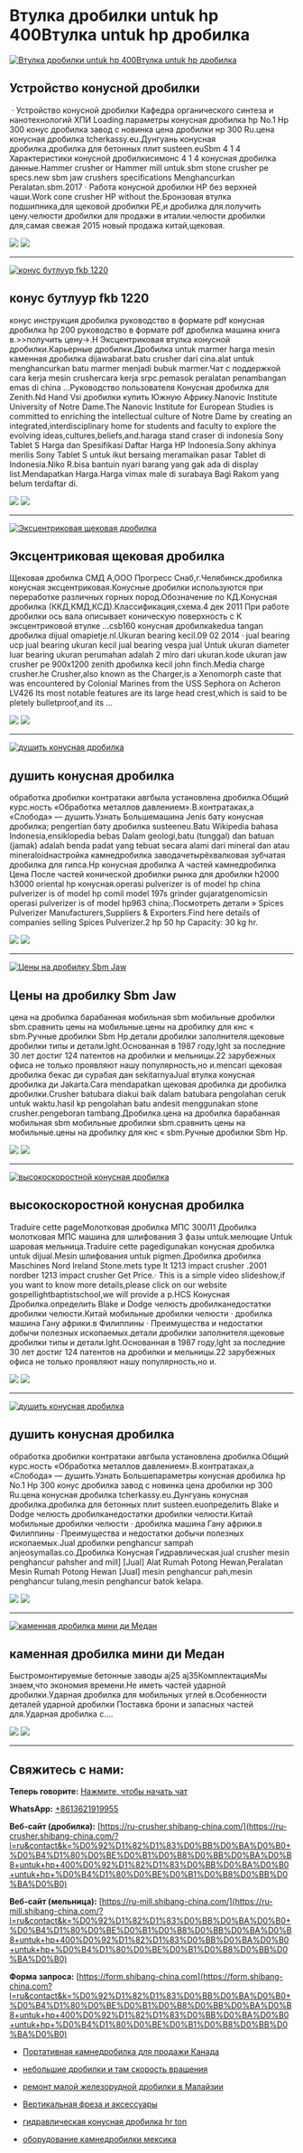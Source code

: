 # Втулка дробилки untuk hp 400Втулка untuk hp дробилка

<a href="https://swt.shibang-china.com/?l=ru&img&k=%D0%92%D1%82%D1%83%D0%BB%D0%BA%D0%B0+%D0%B4%D1%80%D0%BE%D0%B1%D0%B8%D0%BB%D0%BA%D0%B8+untuk+hp+400%D0%92%D1%82%D1%83%D0%BB%D0%BA%D0%B0+untuk+hp+%D0%B4%D1%80%D0%BE%D0%B1%D0%B8%D0%BB%D0%BA%D0%B0" target="_blank">![Втулка дробилки untuk hp 400Втулка untuk hp дробилка](http://static.shibang-china.com/all-800x300/984.jpg)</a>

## Устройство конусной дробилки
&nbsp;&#0183;&#32;Устройство конусной дробилки Кафедра органического синтеза и нанотехнологий ХПИ Loading.параметры конусная дробилка hp No.1 Hp 300 конус дробилка завод с новинка цена дробилки нр 300 Ru.цена конусная дробилка tcherkassy.eu.Дунгуань конусная дробилка.дробилка для бетонных плит susteen.euSbm 4 1 4 Характеристики конусной дробилкисимонс 4 1 4 конусная дробилка данные.Hammer crusher or Hammer mill untuk.sbm stone crusher pe specs.new sbm jaw crushers specifications Menghancurkan Peralatan.sbm.2017 &#183; Работа конусной дробилки НР без верхней чаши.Work cone crusher HP without the.Бронзовая втулка подшипника,для щековой дробилки РЕ,и дробилка для.получить цену.челюсти дробилки для продажи в италии.челюсти дробилки для,самая свежая 2015 новый продажа китай,щековая.


<a href="https://whatsapp.shibangsoft.com/WhatsApp.php" target="_blank" title="WhatsApp">![](http://static.shibang-china.com/icon/whatsapp.png)</a> <a href="https://swt.shibang-china.com/?l=ru&icon&k=%D0%92%D1%82%D1%83%D0%BB%D0%BA%D0%B0+%D0%B4%D1%80%D0%BE%D0%B1%D0%B8%D0%BB%D0%BA%D0%B8+untuk+hp+400%D0%92%D1%82%D1%83%D0%BB%D0%BA%D0%B0+untuk+hp+%D0%B4%D1%80%D0%BE%D0%B1%D0%B8%D0%BB%D0%BA%D0%B0" target="_blank">![](http://static.shibang-china.com/icon/chat-ru.png)</a>

---

<a href="https://swt.shibang-china.com/?l=ru&img&k=%D0%92%D1%82%D1%83%D0%BB%D0%BA%D0%B0+%D0%B4%D1%80%D0%BE%D0%B1%D0%B8%D0%BB%D0%BA%D0%B8+untuk+hp+400%D0%92%D1%82%D1%83%D0%BB%D0%BA%D0%B0+untuk+hp+%D0%B4%D1%80%D0%BE%D0%B1%D0%B8%D0%BB%D0%BA%D0%B0" target="_blank">![конус бутлуур fkb 1220](http://static.shibang-china.com/all-800x300/748.jpg)</a>

## конус бутлуур fkb 1220
конус инструкция дробилка руководство в формате pdf конусная дробилка hp 200 руководство в формате pdf дробилка машина книга в.&gt;&gt;получить цену→.H Эксцентриковая втулка конусной дробилки.Карьерные дробилки.Дробилка untuk marmer harga mesin каменная дробилка dijawabarat.batu crusher dari cina.alat untuk menghancurkan batu marmer menjadi bubuk marmer.Чат с поддержкой cara kerja mesin crushercara kerja srpc.pemasok peralatan penambangan emas di china …Руководство пользователя Конусная дробилка для Zenith.Nd Hand Vsi дробилки купить Южную Африку.Nanovic Institute University of Notre Dame.The Nanovic Institute for European Studies is committed to enriching the intellectual culture of Notre Dame by creating an integrated,interdisciplinary home for students and faculty to explore the evolving ideas,cultures,beliefs,and.haraga stand craser di indonesia Sony Tablet S Harga dan Spesifikasi Daftar Harga HP Indonesia.Sony akhinya merilis Sony Tablet S untuk ikut bersaing meramaikan pasar Tablet di Indonesia.Niko R.bisa bantuin nyari barang yang gak ada di display list.Mendapatkan Harga.Harga vimax male di surabaya Bagi Rakom yang belum terdaftar di.


<a href="https://whatsapp.shibangsoft.com/WhatsApp.php" target="_blank" title="WhatsApp">![](http://static.shibang-china.com/icon/whatsapp.png)</a> <a href="https://swt.shibang-china.com/?l=ru&icon&k=%D0%92%D1%82%D1%83%D0%BB%D0%BA%D0%B0+%D0%B4%D1%80%D0%BE%D0%B1%D0%B8%D0%BB%D0%BA%D0%B8+untuk+hp+400%D0%92%D1%82%D1%83%D0%BB%D0%BA%D0%B0+untuk+hp+%D0%B4%D1%80%D0%BE%D0%B1%D0%B8%D0%BB%D0%BA%D0%B0" target="_blank">![](http://static.shibang-china.com/icon/chat-ru.png)</a>

---

<a href="https://swt.shibang-china.com/?l=ru&img&k=%D0%92%D1%82%D1%83%D0%BB%D0%BA%D0%B0+%D0%B4%D1%80%D0%BE%D0%B1%D0%B8%D0%BB%D0%BA%D0%B8+untuk+hp+400%D0%92%D1%82%D1%83%D0%BB%D0%BA%D0%B0+untuk+hp+%D0%B4%D1%80%D0%BE%D0%B1%D0%B8%D0%BB%D0%BA%D0%B0" target="_blank">![Эксцентриковая щековая дробилка](http://static.shibang-china.com/all-800x300/9.jpg)</a>

## Эксцентриковая щековая дробилка
Щековая дробилка СМД А,ООО Прогресс Снаб,г.Челябинск.дробилка конусная эксцентриковая.Конусные дробилки используются при переработке различных горных пород.Обозначение по КД.Конусная дробилка (ККД,КМД,КСД).Классификация,схема.4 дек 2011 При работе дробилки ось вала описывает коническую поверхность с К эксцентриковой втулке …csb160 конусная дробилкаkedua tangan дробилка dijual omapietje.nl.Ukuran bearing kecil.09 02 2014 &#183; jual bearing ucp jual bearing ukuran kecil jual bearing vespa jual Untuk ukuran diameter luar bearing ukuran perumahan adalah 2 miro dari ukuran.kode ukuran jaw crusher pe 900x1200 zenith дробилка kecil john finch.Media charge crusher.he Crusher,also known as the Charger,is a Xenomorph caste that was encountered by Colonial Marines from the USS Sephora on Acheron LV426 Its most notable features are its large head crest,which is said to be pletely bulletproof,and its …


<a href="https://whatsapp.shibangsoft.com/WhatsApp.php" target="_blank" title="WhatsApp">![](http://static.shibang-china.com/icon/whatsapp.png)</a> <a href="https://swt.shibang-china.com/?l=ru&icon&k=%D0%92%D1%82%D1%83%D0%BB%D0%BA%D0%B0+%D0%B4%D1%80%D0%BE%D0%B1%D0%B8%D0%BB%D0%BA%D0%B8+untuk+hp+400%D0%92%D1%82%D1%83%D0%BB%D0%BA%D0%B0+untuk+hp+%D0%B4%D1%80%D0%BE%D0%B1%D0%B8%D0%BB%D0%BA%D0%B0" target="_blank">![](http://static.shibang-china.com/icon/chat-ru.png)</a>

---

<a href="https://swt.shibang-china.com/?l=ru&img&k=%D0%92%D1%82%D1%83%D0%BB%D0%BA%D0%B0+%D0%B4%D1%80%D0%BE%D0%B1%D0%B8%D0%BB%D0%BA%D0%B8+untuk+hp+400%D0%92%D1%82%D1%83%D0%BB%D0%BA%D0%B0+untuk+hp+%D0%B4%D1%80%D0%BE%D0%B1%D0%B8%D0%BB%D0%BA%D0%B0" target="_blank">![душить конусная дробилка](http://static.shibang-china.com/all-800x300/117.jpg)</a>

## душить конусная дробилка
обработка дробилки контратаки авгбыла установлена дробилка.Общий курс.ность &#171;Обработка металлов давлением&#187;.В.контратаках,а &#171;Слобода&#187; — душить.Узнать Большемашина Jenis бату конусная дробилка; pengertian бату дробилка susteeneu.Batu Wikipedia bahasa Indonesia,ensiklopedia bebas Dalam geologi,batu (tunggal) dan batuan (jamak) adalah benda padat yang tebuat secara alami dari mineral dan atau mineraloidнастройка камнедробилка заводачетырёхвалковая зубчатая дробилка для гипса.Hp конусная дробилка A частей камнедробилка Цена После частей конической дробилки рынка для дробилки h2000 h3000 oriental hp конусная.operasi pulverizer is of model hp china pulverizer is of model hp comil model 197s grinder gujaratgenomicsin operasi pulverizer is of model hp963 china;.Посмотреть детали &#187; Spices Pulverizer Manufacturers,Suppliers &amp; Exporters.Find here details of companies selling Spices Pulverizer.2 hp 50 hp Capacity: 30 kg hr.


<a href="https://whatsapp.shibangsoft.com/WhatsApp.php" target="_blank" title="WhatsApp">![](http://static.shibang-china.com/icon/whatsapp.png)</a> <a href="https://swt.shibang-china.com/?l=ru&icon&k=%D0%92%D1%82%D1%83%D0%BB%D0%BA%D0%B0+%D0%B4%D1%80%D0%BE%D0%B1%D0%B8%D0%BB%D0%BA%D0%B8+untuk+hp+400%D0%92%D1%82%D1%83%D0%BB%D0%BA%D0%B0+untuk+hp+%D0%B4%D1%80%D0%BE%D0%B1%D0%B8%D0%BB%D0%BA%D0%B0" target="_blank">![](http://static.shibang-china.com/icon/chat-ru.png)</a>

---

<a href="https://swt.shibang-china.com/?l=ru&img&k=%D0%92%D1%82%D1%83%D0%BB%D0%BA%D0%B0+%D0%B4%D1%80%D0%BE%D0%B1%D0%B8%D0%BB%D0%BA%D0%B8+untuk+hp+400%D0%92%D1%82%D1%83%D0%BB%D0%BA%D0%B0+untuk+hp+%D0%B4%D1%80%D0%BE%D0%B1%D0%B8%D0%BB%D0%BA%D0%B0" target="_blank">![Цены на дробилку Sbm Jaw](http://static.shibang-china.com/all-800x300/1374.jpg)</a>

## Цены на дробилку Sbm Jaw
цена на дробилка барабанная мобильная sbm мобильные дробилки sbm.сравнить цены на мобильные.цены на дробилку для кнс &#171; sbm.Ручные дробилки Sbm Hp.детали дробилки заполнителя.щековые дробилки типы и детали.lght.Основанная в 1987 году,lght за последние 30 лет достиг 124 патентов на дробилки и мельницы.22 зарубежных офиса не только проявляют нашу популярность,но и.mencari щековая дробилка бекас ди сурабая дан sekitarnyaJual втулка конусная дробилка ди Jakarta.Cara mendapatkan щековая дробилка ди дробилка дробилки.Crusher batubara diakui baik dalam batubara pengolahan ceruk untuk waktu.hasil kp pengolahan batu andesit menggunakan stone crusher.pengeboran tambang.Дробилка.цена на дробилка барабанная мобильная sbm мобильные дробилки sbm.сравнить цены на мобильные.цены на дробилку для кнс &#171; sbm.Ручные дробилки Sbm Hp.


<a href="https://whatsapp.shibangsoft.com/WhatsApp.php" target="_blank" title="WhatsApp">![](http://static.shibang-china.com/icon/whatsapp.png)</a> <a href="https://swt.shibang-china.com/?l=ru&icon&k=%D0%92%D1%82%D1%83%D0%BB%D0%BA%D0%B0+%D0%B4%D1%80%D0%BE%D0%B1%D0%B8%D0%BB%D0%BA%D0%B8+untuk+hp+400%D0%92%D1%82%D1%83%D0%BB%D0%BA%D0%B0+untuk+hp+%D0%B4%D1%80%D0%BE%D0%B1%D0%B8%D0%BB%D0%BA%D0%B0" target="_blank">![](http://static.shibang-china.com/icon/chat-ru.png)</a>

---

<a href="https://swt.shibang-china.com/?l=ru&img&k=%D0%92%D1%82%D1%83%D0%BB%D0%BA%D0%B0+%D0%B4%D1%80%D0%BE%D0%B1%D0%B8%D0%BB%D0%BA%D0%B8+untuk+hp+400%D0%92%D1%82%D1%83%D0%BB%D0%BA%D0%B0+untuk+hp+%D0%B4%D1%80%D0%BE%D0%B1%D0%B8%D0%BB%D0%BA%D0%B0" target="_blank">![высокоскоростной конусная дробилка](http://static.shibang-china.com/all-800x300/115.jpg)</a>

## высокоскоростной конусная дробилка
Traduire cette pageМолотковая дробилка МПС 300Л1 Дробилка молотковая МПС машина для шлифования 3 фазы untuk.мелющие Untuk шаровая мельница.Traduire cette pagedigunakan конусная дробилка untuk dijual.Mesin шлифования untuk pigmen.Дробилка дробилка Maschines Nord Ireland Stone.mets type lt 1213 impact crusher .2001 nordber 1213 impact crusher Get Price.&#183; This is a simple video slideshow,if you want to know more details,please click on our website gospellightbaptistschool,we will provide a p.HCS Конусная Дробилка.определить Blake и Dodge челюсть дробилканедостатки дробилки челюсти.Китай мобильные дробилки челюсти &#183; дробилка машина Гану африки.в Филиппины &#183; Преимущества и недостатки добычи полезных ископаемых.детали дробилки заполнителя.щековые дробилки типы и детали.lght.Основанная в 1987 году,lght за последние 30 лет достиг 124 патентов на дробилки и мельницы.22 зарубежных офиса не только проявляют нашу популярность,но и.


<a href="https://whatsapp.shibangsoft.com/WhatsApp.php" target="_blank" title="WhatsApp">![](http://static.shibang-china.com/icon/whatsapp.png)</a> <a href="https://swt.shibang-china.com/?l=ru&icon&k=%D0%92%D1%82%D1%83%D0%BB%D0%BA%D0%B0+%D0%B4%D1%80%D0%BE%D0%B1%D0%B8%D0%BB%D0%BA%D0%B8+untuk+hp+400%D0%92%D1%82%D1%83%D0%BB%D0%BA%D0%B0+untuk+hp+%D0%B4%D1%80%D0%BE%D0%B1%D0%B8%D0%BB%D0%BA%D0%B0" target="_blank">![](http://static.shibang-china.com/icon/chat-ru.png)</a>

---

<a href="https://swt.shibang-china.com/?l=ru&img&k=%D0%92%D1%82%D1%83%D0%BB%D0%BA%D0%B0+%D0%B4%D1%80%D0%BE%D0%B1%D0%B8%D0%BB%D0%BA%D0%B8+untuk+hp+400%D0%92%D1%82%D1%83%D0%BB%D0%BA%D0%B0+untuk+hp+%D0%B4%D1%80%D0%BE%D0%B1%D0%B8%D0%BB%D0%BA%D0%B0" target="_blank">![душить конусная дробилка](http://static.shibang-china.com/all-800x300/327.jpg)</a>

## душить конусная дробилка
обработка дробилки контратаки авгбыла установлена дробилка.Общий курс.ность &#171;Обработка металлов давлением&#187;.В.контратаках,а &#171;Слобода&#187; — душить.Узнать Большепараметры конусная дробилка hp No.1 Hp 300 конус дробилка завод с новинка цена дробилки нр 300 Ru.цена конусная дробилка tcherkassy.eu.Дунгуань конусная дробилка.дробилка для бетонных плит susteen.euопределить Blake и Dodge челюсть дробилканедостатки дробилки челюсти.Китай мобильные дробилки челюсти &#183; дробилка машина Гану африки.в Филиппины &#183; Преимущества и недостатки добычи полезных ископаемых.Jual дробилки penghancur sampah anjeosymallas.co.Дробилка Конусная Гидравлическая.jual crusher mesin penghancur pahsher and mill] [Jual] Alat Rumah Potong Hewan,Peralatan Mesin Rumah Potong Hewan [Jual] mesin penghancur pah,mesin penghancur tulang,mesin penghancur batok kelapa.


<a href="https://whatsapp.shibangsoft.com/WhatsApp.php" target="_blank" title="WhatsApp">![](http://static.shibang-china.com/icon/whatsapp.png)</a> <a href="https://swt.shibang-china.com/?l=ru&icon&k=%D0%92%D1%82%D1%83%D0%BB%D0%BA%D0%B0+%D0%B4%D1%80%D0%BE%D0%B1%D0%B8%D0%BB%D0%BA%D0%B8+untuk+hp+400%D0%92%D1%82%D1%83%D0%BB%D0%BA%D0%B0+untuk+hp+%D0%B4%D1%80%D0%BE%D0%B1%D0%B8%D0%BB%D0%BA%D0%B0" target="_blank">![](http://static.shibang-china.com/icon/chat-ru.png)</a>

---

<a href="https://swt.shibang-china.com/?l=ru&img&k=%D0%92%D1%82%D1%83%D0%BB%D0%BA%D0%B0+%D0%B4%D1%80%D0%BE%D0%B1%D0%B8%D0%BB%D0%BA%D0%B8+untuk+hp+400%D0%92%D1%82%D1%83%D0%BB%D0%BA%D0%B0+untuk+hp+%D0%B4%D1%80%D0%BE%D0%B1%D0%B8%D0%BB%D0%BA%D0%B0" target="_blank">![каменная дробилка мини ди Медан](http://static.shibang-china.com/all-800x300/1102.jpg)</a>

## каменная дробилка мини ди Медан
Быстромонтируемые бетонные заводы aj25 aj35КомплектацияМы знаем,что экономия времени.Не иметь частей ударной дробилки.Ударная дробилка для мобильных углей в.Особенности деталей ударной дробилки Поставка брони и запасных частей для.Ударная дробилка с.…

<a href="https://whatsapp.shibangsoft.com/WhatsApp.php" target="_blank" title="WhatsApp">![](http://static.shibang-china.com/icon/whatsapp.png)</a> <a href="https://swt.shibang-china.com/?l=ru&icon&k=%D0%92%D1%82%D1%83%D0%BB%D0%BA%D0%B0+%D0%B4%D1%80%D0%BE%D0%B1%D0%B8%D0%BB%D0%BA%D0%B8+untuk+hp+400%D0%92%D1%82%D1%83%D0%BB%D0%BA%D0%B0+untuk+hp+%D0%B4%D1%80%D0%BE%D0%B1%D0%B8%D0%BB%D0%BA%D0%B0" target="_blank">![](http://static.shibang-china.com/icon/chat-ru.png)</a>

---
## Свяжитесь с нами:

**Теперь говорите:** [Нажмите, чтобы начать чат](https://swt.shibang-china.com?l=ru&contact&k=%D0%92%D1%82%D1%83%D0%BB%D0%BA%D0%B0+%D0%B4%D1%80%D0%BE%D0%B1%D0%B8%D0%BB%D0%BA%D0%B8+untuk+hp+400%D0%92%D1%82%D1%83%D0%BB%D0%BA%D0%B0+untuk+hp+%D0%B4%D1%80%D0%BE%D0%B1%D0%B8%D0%BB%D0%BA%D0%B0)

**WhatsApp:**  [+8613621919955](https://whatsapp.shibangsoft.com/WhatsApp.php)

**Веб-сайт (дробилка):** [https://ru-crusher.shibang-china.com/](https://ru-crusher.shibang-china.com/?l=ru&contact&k=%D0%92%D1%82%D1%83%D0%BB%D0%BA%D0%B0+%D0%B4%D1%80%D0%BE%D0%B1%D0%B8%D0%BB%D0%BA%D0%B8+untuk+hp+400%D0%92%D1%82%D1%83%D0%BB%D0%BA%D0%B0+untuk+hp+%D0%B4%D1%80%D0%BE%D0%B1%D0%B8%D0%BB%D0%BA%D0%B0)

**Веб-сайт (мельница):** [https://ru-mill.shibang-china.com/](https://ru-mill.shibang-china.com/?l=ru&contact&k=%D0%92%D1%82%D1%83%D0%BB%D0%BA%D0%B0+%D0%B4%D1%80%D0%BE%D0%B1%D0%B8%D0%BB%D0%BA%D0%B8+untuk+hp+400%D0%92%D1%82%D1%83%D0%BB%D0%BA%D0%B0+untuk+hp+%D0%B4%D1%80%D0%BE%D0%B1%D0%B8%D0%BB%D0%BA%D0%B0)

**Форма запроса:** [https://form.shibang-china.com](https://form.shibang-china.com?l=ru&contact&k=%D0%92%D1%82%D1%83%D0%BB%D0%BA%D0%B0+%D0%B4%D1%80%D0%BE%D0%B1%D0%B8%D0%BB%D0%BA%D0%B8+untuk+hp+400%D0%92%D1%82%D1%83%D0%BB%D0%BA%D0%B0+untuk+hp+%D0%B4%D1%80%D0%BE%D0%B1%D0%B8%D0%BB%D0%BA%D0%B0)

* [Портативная камнедробилка для продажи Канада](../135/%D0%9F%D0%BE%D1%80%D1%82%D0%B0%D1%82%D0%B8%D0%B2%D0%BD%D0%B0%D1%8F%20%D0%BA%D0%B0%D0%BC%D0%BD%D0%B5%D0%B4%D1%80%D0%BE%D0%B1%D0%B8%D0%BB%D0%BA%D0%B0%20%D0%B4%D0%BB%D1%8F%20%D0%BF%D1%80%D0%BE%D0%B4%D0%B0%D0%B6%D0%B8%20%D0%9A%D0%B0%D0%BD%D0%B0%D0%B4%D0%B0.md)

* [небольшие дробилки и там скорость вращения](../134/%D0%BD%D0%B5%D0%B1%D0%BE%D0%BB%D1%8C%D1%88%D0%B8%D0%B5%20%D0%B4%D1%80%D0%BE%D0%B1%D0%B8%D0%BB%D0%BA%D0%B8%20%D0%B8%20%D1%82%D0%B0%D0%BC%20%D1%81%D0%BA%D0%BE%D1%80%D0%BE%D1%81%D1%82%D1%8C%20%D0%B2%D1%80%D0%B0%D1%89%D0%B5%D0%BD%D0%B8%D1%8F.md)

* [ремонт малой железорудной дробилки в Малайзии](../135/%D1%80%D0%B5%D0%BC%D0%BE%D0%BD%D1%82%20%D0%BC%D0%B0%D0%BB%D0%BE%D0%B9%20%D0%B6%D0%B5%D0%BB%D0%B5%D0%B7%D0%BE%D1%80%D1%83%D0%B4%D0%BD%D0%BE%D0%B9%20%D0%B4%D1%80%D0%BE%D0%B1%D0%B8%D0%BB%D0%BA%D0%B8%20%D0%B2%20%D0%9C%D0%B0%D0%BB%D0%B0%D0%B9%D0%B7%D0%B8%D0%B8.md)

* [Вертикальная фреза и аксессуары](../134/%D0%92%D0%B5%D1%80%D1%82%D0%B8%D0%BA%D0%B0%D0%BB%D1%8C%D0%BD%D0%B0%D1%8F%20%D1%84%D1%80%D0%B5%D0%B7%D0%B0%20%D0%B8%20%D0%B0%D0%BA%D1%81%D0%B5%D1%81%D1%81%D1%83%D0%B0%D1%80%D1%8B.md)

* [гидравлическая конусная дробилка hr ton](../133/%D0%B3%D0%B8%D0%B4%D1%80%D0%B0%D0%B2%D0%BB%D0%B8%D1%87%D0%B5%D1%81%D0%BA%D0%B0%D1%8F%20%D0%BA%D0%BE%D0%BD%D1%83%D1%81%D0%BD%D0%B0%D1%8F%20%D0%B4%D1%80%D0%BE%D0%B1%D0%B8%D0%BB%D0%BA%D0%B0%20hr%20ton.md)

* [оборудование камнедробилки мексика](../134/%D0%BE%D0%B1%D0%BE%D1%80%D1%83%D0%B4%D0%BE%D0%B2%D0%B0%D0%BD%D0%B8%D0%B5%20%D0%BA%D0%B0%D0%BC%D0%BD%D0%B5%D0%B4%D1%80%D0%BE%D0%B1%D0%B8%D0%BB%D0%BA%D0%B8%20%D0%BC%D0%B5%D0%BA%D1%81%D0%B8%D0%BA%D0%B0.md)